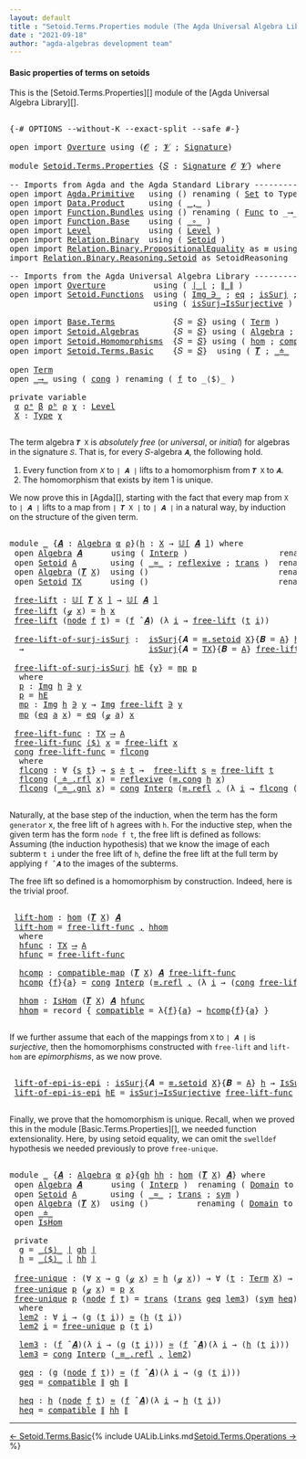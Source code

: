 ```yaml
---
layout: default
title : "Setoid.Terms.Properties module (The Agda Universal Algebra Library)"
date : "2021-09-18"
author: "agda-algebras development team"
---
```


#### <a id="basic-properties">Basic properties of terms on setoids</a>

This is the [Setoid.Terms.Properties][] module of the [Agda Universal Algebra Library][].

<pre class="Agda">

<a id="342" class="Symbol">{-#</a> <a id="346" class="Keyword">OPTIONS</a> <a id="354" class="Pragma">--without-K</a> <a id="366" class="Pragma">--exact-split</a> <a id="380" class="Pragma">--safe</a> <a id="387" class="Symbol">#-}</a>

<a id="392" class="Keyword">open</a> <a id="397" class="Keyword">import</a> <a id="404" href="Overture.html" class="Module">Overture</a> <a id="413" class="Keyword">using</a> <a id="419" class="Symbol">(</a><a id="420" href="Overture.Signatures.html#645" class="Generalizable">𝓞</a> <a id="422" class="Symbol">;</a> <a id="424" href="Overture.Signatures.html#647" class="Generalizable">𝓥</a> <a id="426" class="Symbol">;</a> <a id="428" href="Overture.Signatures.html#3300" class="Function">Signature</a><a id="437" class="Symbol">)</a>

<a id="440" class="Keyword">module</a> <a id="447" href="Setoid.Terms.Properties.html" class="Module">Setoid.Terms.Properties</a> <a id="471" class="Symbol">{</a><a id="472" href="Setoid.Terms.Properties.html#472" class="Bound">𝑆</a> <a id="474" class="Symbol">:</a> <a id="476" href="Overture.Signatures.html#3300" class="Function">Signature</a> <a id="486" href="Overture.Signatures.html#645" class="Generalizable">𝓞</a> <a id="488" href="Overture.Signatures.html#647" class="Generalizable">𝓥</a><a id="489" class="Symbol">}</a> <a id="491" class="Keyword">where</a>

<a id="498" class="Comment">-- Imports from Agda and the Agda Standard Library ---------------------</a>
<a id="571" class="Keyword">open</a> <a id="576" class="Keyword">import</a> <a id="583" href="Agda.Primitive.html" class="Module">Agda.Primitive</a>   <a id="600" class="Keyword">using</a> <a id="606" class="Symbol">()</a> <a id="609" class="Keyword">renaming</a> <a id="618" class="Symbol">(</a> <a id="620" href="Agda.Primitive.html#326" class="Primitive">Set</a> <a id="624" class="Symbol">to</a> <a id="627" class="Primitive">Type</a> <a id="632" class="Symbol">)</a>
<a id="634" class="Keyword">open</a> <a id="639" class="Keyword">import</a> <a id="646" href="Data.Product.html" class="Module">Data.Product</a>     <a id="663" class="Keyword">using</a> <a id="669" class="Symbol">(</a> <a id="671" href="Agda.Builtin.Sigma.html#236" class="InductiveConstructor Operator">_,_</a> <a id="675" class="Symbol">)</a>
<a id="677" class="Keyword">open</a> <a id="682" class="Keyword">import</a> <a id="689" href="Function.Bundles.html" class="Module">Function.Bundles</a> <a id="706" class="Keyword">using</a> <a id="712" class="Symbol">()</a> <a id="715" class="Keyword">renaming</a> <a id="724" class="Symbol">(</a> <a id="726" href="Function.Bundles.html#1868" class="Record">Func</a> <a id="731" class="Symbol">to</a> <a id="734" class="Record">_⟶_</a> <a id="738" class="Symbol">)</a>
<a id="740" class="Keyword">open</a> <a id="745" class="Keyword">import</a> <a id="752" href="Function.Base.html" class="Module">Function.Base</a>    <a id="769" class="Keyword">using</a> <a id="775" class="Symbol">(</a> <a id="777" href="Function.Base.html#1031" class="Function Operator">_∘_</a> <a id="781" class="Symbol">)</a>
<a id="783" class="Keyword">open</a> <a id="788" class="Keyword">import</a> <a id="795" href="Level.html" class="Module">Level</a>            <a id="812" class="Keyword">using</a> <a id="818" class="Symbol">(</a> <a id="820" href="Agda.Primitive.html#597" class="Postulate">Level</a> <a id="826" class="Symbol">)</a>
<a id="828" class="Keyword">open</a> <a id="833" class="Keyword">import</a> <a id="840" href="Relation.Binary.html" class="Module">Relation.Binary</a>  <a id="857" class="Keyword">using</a> <a id="863" class="Symbol">(</a> <a id="865" href="Relation.Binary.Bundles.html#1009" class="Record">Setoid</a> <a id="872" class="Symbol">)</a>
<a id="874" class="Keyword">open</a> <a id="879" class="Keyword">import</a> <a id="886" href="Relation.Binary.PropositionalEquality.html" class="Module">Relation.Binary.PropositionalEquality</a> <a id="924" class="Symbol">as</a> <a id="927" class="Module">≡</a> <a id="929" class="Keyword">using</a> <a id="935" class="Symbol">(</a><a id="936" href="Agda.Builtin.Equality.html#151" class="Datatype Operator">_≡_</a><a id="939" class="Symbol">)</a>
<a id="941" class="Keyword">import</a> <a id="948" href="Relation.Binary.Reasoning.Setoid.html" class="Module">Relation.Binary.Reasoning.Setoid</a> <a id="981" class="Symbol">as</a> <a id="984" class="Module">SetoidReasoning</a>

<a id="1001" class="Comment">-- Imports from the Agda Universal Algebra Library ----------------------------</a>
<a id="1081" class="Keyword">open</a> <a id="1086" class="Keyword">import</a> <a id="1093" href="Overture.html" class="Module">Overture</a>          <a id="1111" class="Keyword">using</a> <a id="1117" class="Symbol">(</a> <a id="1119" href="Overture.Basic.html#4326" class="Function Operator">∣_∣</a> <a id="1123" class="Symbol">;</a> <a id="1125" href="Overture.Basic.html#4364" class="Function Operator">∥_∥</a> <a id="1129" class="Symbol">)</a>
<a id="1131" class="Keyword">open</a> <a id="1136" class="Keyword">import</a> <a id="1143" href="Setoid.Functions.html" class="Module">Setoid.Functions</a>  <a id="1161" class="Keyword">using</a> <a id="1167" class="Symbol">(</a> <a id="1169" href="Setoid.Functions.Inverses.html#1697" class="Datatype Operator">Img_∋_</a> <a id="1176" class="Symbol">;</a> <a id="1178" href="Setoid.Functions.Inverses.html#1748" class="InductiveConstructor">eq</a> <a id="1181" class="Symbol">;</a> <a id="1183" href="Setoid.Functions.Surjective.html#1972" class="Function">isSurj</a> <a id="1190" class="Symbol">;</a> <a id="1192" href="Setoid.Functions.Surjective.html#2057" class="Function">IsSurjective</a> <a id="1205" class="Symbol">)</a>
                              <a id="1237" class="Keyword">using</a> <a id="1243" class="Symbol">(</a> <a id="1245" href="Setoid.Functions.Surjective.html#2140" class="Function">isSurj→IsSurjective</a> <a id="1265" class="Symbol">)</a>

<a id="1268" class="Keyword">open</a> <a id="1273" class="Keyword">import</a> <a id="1280" href="Base.Terms.html" class="Module">Base.Terms</a>            <a id="1302" class="Symbol">{</a><a id="1303" class="Argument">𝑆</a> <a id="1305" class="Symbol">=</a> <a id="1307" href="Setoid.Terms.Properties.html#472" class="Bound">𝑆</a><a id="1308" class="Symbol">}</a> <a id="1310" class="Keyword">using</a> <a id="1316" class="Symbol">(</a> <a id="1318" href="Base.Terms.Basic.html#2087" class="Datatype">Term</a> <a id="1323" class="Symbol">)</a>
<a id="1325" class="Keyword">open</a> <a id="1330" class="Keyword">import</a> <a id="1337" href="Setoid.Algebras.html" class="Module">Setoid.Algebras</a>       <a id="1359" class="Symbol">{</a><a id="1360" class="Argument">𝑆</a> <a id="1362" class="Symbol">=</a> <a id="1364" href="Setoid.Terms.Properties.html#472" class="Bound">𝑆</a><a id="1365" class="Symbol">}</a> <a id="1367" class="Keyword">using</a> <a id="1373" class="Symbol">(</a> <a id="1375" href="Setoid.Algebras.Basic.html#2837" class="Record">Algebra</a> <a id="1383" class="Symbol">;</a> <a id="1385" href="Setoid.Algebras.Basic.html#3667" class="Function Operator">𝕌[_]</a> <a id="1390" class="Symbol">;</a> <a id="1392" href="Setoid.Algebras.Basic.html#3776" class="Function Operator">_̂_</a> <a id="1396" class="Symbol">)</a>
<a id="1398" class="Keyword">open</a> <a id="1403" class="Keyword">import</a> <a id="1410" href="Setoid.Homomorphisms.html" class="Module">Setoid.Homomorphisms</a>  <a id="1432" class="Symbol">{</a><a id="1433" class="Argument">𝑆</a> <a id="1435" class="Symbol">=</a> <a id="1437" href="Setoid.Terms.Properties.html#472" class="Bound">𝑆</a><a id="1438" class="Symbol">}</a> <a id="1440" class="Keyword">using</a> <a id="1446" class="Symbol">(</a> <a id="1448" href="Setoid.Homomorphisms.Basic.html#1918" class="Function">hom</a> <a id="1452" class="Symbol">;</a> <a id="1454" href="Setoid.Homomorphisms.Basic.html#1675" class="Function">compatible-map</a> <a id="1469" class="Symbol">;</a> <a id="1471" href="Setoid.Homomorphisms.Basic.html#1825" class="Record">IsHom</a> <a id="1477" class="Symbol">)</a>
<a id="1479" class="Keyword">open</a> <a id="1484" class="Keyword">import</a> <a id="1491" href="Setoid.Terms.Basic.html" class="Module">Setoid.Terms.Basic</a>    <a id="1513" class="Symbol">{</a><a id="1514" class="Argument">𝑆</a> <a id="1516" class="Symbol">=</a> <a id="1518" href="Setoid.Terms.Properties.html#472" class="Bound">𝑆</a><a id="1519" class="Symbol">}</a>  <a id="1522" class="Keyword">using</a> <a id="1528" class="Symbol">(</a> <a id="1530" href="Setoid.Terms.Basic.html#2876" class="Function">𝑻</a> <a id="1532" class="Symbol">;</a> <a id="1534" href="Setoid.Terms.Basic.html#2024" class="Datatype Operator">_≐_</a>  <a id="1539" class="Symbol">;</a> <a id="1541" href="Setoid.Terms.Basic.html#2259" class="Function">≐-isRefl</a> <a id="1550" class="Symbol">)</a>

<a id="1553" class="Keyword">open</a> <a id="1558" href="Base.Terms.Basic.html#2087" class="Module">Term</a>
<a id="1563" class="Keyword">open</a> <a id="1568" href="Setoid.Terms.Properties.html#734" class="Module">_⟶_</a> <a id="1572" class="Keyword">using</a> <a id="1578" class="Symbol">(</a> <a id="1580" href="Function.Bundles.html#1938" class="Field">cong</a> <a id="1585" class="Symbol">)</a> <a id="1587" class="Keyword">renaming</a> <a id="1596" class="Symbol">(</a> <a id="1598" href="Function.Bundles.html#1919" class="Field">f</a> <a id="1600" class="Symbol">to</a> <a id="1603" class="Field">_⟨$⟩_</a> <a id="1609" class="Symbol">)</a>

<a id="1612" class="Keyword">private</a> <a id="1620" class="Keyword">variable</a>
 <a id="1630" href="Setoid.Terms.Properties.html#1630" class="Generalizable">α</a> <a id="1632" href="Setoid.Terms.Properties.html#1632" class="Generalizable">ρᵃ</a> <a id="1635" href="Setoid.Terms.Properties.html#1635" class="Generalizable">β</a> <a id="1637" href="Setoid.Terms.Properties.html#1637" class="Generalizable">ρᵇ</a> <a id="1640" href="Setoid.Terms.Properties.html#1640" class="Generalizable">ρ</a> <a id="1642" href="Setoid.Terms.Properties.html#1642" class="Generalizable">χ</a> <a id="1644" class="Symbol">:</a> <a id="1646" href="Agda.Primitive.html#597" class="Postulate">Level</a>
 <a id="1653" href="Setoid.Terms.Properties.html#1653" class="Generalizable">X</a> <a id="1655" class="Symbol">:</a> <a id="1657" href="Setoid.Terms.Properties.html#627" class="Primitive">Type</a> <a id="1662" href="Setoid.Terms.Properties.html#1642" class="Generalizable">χ</a>

</pre>

The term algebra `𝑻 X` is *absolutely free* (or *universal*, or *initial*) for
algebras in the signature `𝑆`. That is, for every 𝑆-algebra `𝑨`, the following hold.

1. Every function from `𝑋` to `∣ 𝑨 ∣` lifts to a homomorphism from `𝑻 X` to `𝑨`.
2. The homomorphism that exists by item 1 is unique.

We now prove this in [Agda][], starting with the fact that every map from `X` to
`∣ 𝑨 ∣` lifts to a map from `∣ 𝑻 X ∣` to `∣ 𝑨 ∣` in a natural way, by induction
on the structure of the given term.

<pre class="Agda">

<a id="2189" class="Keyword">module</a> <a id="2196" href="Setoid.Terms.Properties.html#2196" class="Module">_</a> <a id="2198" class="Symbol">{</a><a id="2199" href="Setoid.Terms.Properties.html#2199" class="Bound">𝑨</a> <a id="2201" class="Symbol">:</a> <a id="2203" href="Setoid.Algebras.Basic.html#2837" class="Record">Algebra</a> <a id="2211" href="Setoid.Terms.Properties.html#1630" class="Generalizable">α</a> <a id="2213" href="Setoid.Terms.Properties.html#1640" class="Generalizable">ρ</a><a id="2214" class="Symbol">}(</a><a id="2216" href="Setoid.Terms.Properties.html#2216" class="Bound">h</a> <a id="2218" class="Symbol">:</a> <a id="2220" href="Setoid.Terms.Properties.html#1653" class="Generalizable">X</a> <a id="2222" class="Symbol">→</a> <a id="2224" href="Setoid.Algebras.Basic.html#3667" class="Function Operator">𝕌[</a> <a id="2227" href="Setoid.Terms.Properties.html#2199" class="Bound">𝑨</a> <a id="2229" href="Setoid.Algebras.Basic.html#3667" class="Function Operator">]</a><a id="2230" class="Symbol">)</a> <a id="2232" class="Keyword">where</a>
 <a id="2239" class="Keyword">open</a> <a id="2244" href="Setoid.Algebras.Basic.html#2837" class="Module">Algebra</a> <a id="2252" href="Setoid.Terms.Properties.html#2199" class="Bound">𝑨</a>      <a id="2259" class="Keyword">using</a> <a id="2265" class="Symbol">(</a> <a id="2267" href="Setoid.Algebras.Basic.html#2916" class="Field">Interp</a> <a id="2274" class="Symbol">)</a>                   <a id="2294" class="Keyword">renaming</a> <a id="2303" class="Symbol">(</a> <a id="2305" href="Setoid.Algebras.Basic.html#2894" class="Field">Domain</a> <a id="2312" class="Symbol">to</a> <a id="2315" class="Field">A</a> <a id="2317" class="Symbol">)</a>
 <a id="2320" class="Keyword">open</a> <a id="2325" href="Relation.Binary.Bundles.html#1009" class="Module">Setoid</a> <a id="2332" href="Setoid.Terms.Properties.html#2315" class="Function">A</a>       <a id="2340" class="Keyword">using</a> <a id="2346" class="Symbol">(</a> <a id="2348" href="Relation.Binary.Bundles.html#1098" class="Field Operator">_≈_</a> <a id="2352" class="Symbol">;</a> <a id="2354" href="Relation.Binary.Structures.html#1646" class="Function">reflexive</a> <a id="2364" class="Symbol">;</a> <a id="2366" href="Relation.Binary.Structures.html#1620" class="Function">trans</a> <a id="2372" class="Symbol">)</a>  <a id="2375" class="Keyword">renaming</a> <a id="2384" class="Symbol">(</a> <a id="2386" href="Relation.Binary.Bundles.html#1072" class="Field">Carrier</a> <a id="2394" class="Symbol">to</a> <a id="2397" class="Field">∣A∣</a> <a id="2401" class="Symbol">)</a>
 <a id="2404" class="Keyword">open</a> <a id="2409" href="Setoid.Algebras.Basic.html#2837" class="Module">Algebra</a> <a id="2417" class="Symbol">(</a><a id="2418" href="Setoid.Terms.Basic.html#2876" class="Function">𝑻</a> <a id="2420" href="Setoid.Terms.Properties.html#2220" class="Bound">X</a><a id="2421" class="Symbol">)</a>  <a id="2424" class="Keyword">using</a> <a id="2430" class="Symbol">()</a>                           <a id="2459" class="Keyword">renaming</a> <a id="2468" class="Symbol">(</a> <a id="2470" href="Setoid.Algebras.Basic.html#2894" class="Field">Domain</a> <a id="2477" class="Symbol">to</a> <a id="2480" class="Field">TX</a> <a id="2483" class="Symbol">)</a>
 <a id="2486" class="Keyword">open</a> <a id="2491" href="Relation.Binary.Bundles.html#1009" class="Module">Setoid</a> <a id="2498" href="Setoid.Terms.Properties.html#2480" class="Function">TX</a>      <a id="2506" class="Keyword">using</a> <a id="2512" class="Symbol">()</a>                           <a id="2541" class="Keyword">renaming</a> <a id="2550" class="Symbol">(</a> <a id="2552" href="Relation.Binary.Bundles.html#1072" class="Field">Carrier</a> <a id="2560" class="Symbol">to</a> <a id="2563" class="Field">∣TX∣</a> <a id="2568" class="Symbol">)</a>

 <a id="2572" href="Setoid.Terms.Properties.html#2572" class="Function">free-lift</a> <a id="2582" class="Symbol">:</a> <a id="2584" href="Setoid.Algebras.Basic.html#3667" class="Function Operator">𝕌[</a> <a id="2587" href="Setoid.Terms.Basic.html#2876" class="Function">𝑻</a> <a id="2589" href="Setoid.Terms.Properties.html#2220" class="Bound">X</a> <a id="2591" href="Setoid.Algebras.Basic.html#3667" class="Function Operator">]</a> <a id="2593" class="Symbol">→</a> <a id="2595" href="Setoid.Algebras.Basic.html#3667" class="Function Operator">𝕌[</a> <a id="2598" href="Setoid.Terms.Properties.html#2199" class="Bound">𝑨</a> <a id="2600" href="Setoid.Algebras.Basic.html#3667" class="Function Operator">]</a>
 <a id="2603" href="Setoid.Terms.Properties.html#2572" class="Function">free-lift</a> <a id="2613" class="Symbol">(</a><a id="2614" href="Base.Terms.Basic.html#2128" class="InductiveConstructor">ℊ</a> <a id="2616" href="Setoid.Terms.Properties.html#2616" class="Bound">x</a><a id="2617" class="Symbol">)</a> <a id="2619" class="Symbol">=</a> <a id="2621" href="Setoid.Terms.Properties.html#2216" class="Bound">h</a> <a id="2623" href="Setoid.Terms.Properties.html#2616" class="Bound">x</a>
 <a id="2626" href="Setoid.Terms.Properties.html#2572" class="Function">free-lift</a> <a id="2636" class="Symbol">(</a><a id="2637" href="Base.Terms.Basic.html#2170" class="InductiveConstructor">node</a> <a id="2642" href="Setoid.Terms.Properties.html#2642" class="Bound">f</a> <a id="2644" href="Setoid.Terms.Properties.html#2644" class="Bound">t</a><a id="2645" class="Symbol">)</a> <a id="2647" class="Symbol">=</a> <a id="2649" class="Symbol">(</a><a id="2650" href="Setoid.Terms.Properties.html#2642" class="Bound">f</a> <a id="2652" href="Setoid.Algebras.Basic.html#3776" class="Function Operator">̂</a> <a id="2654" href="Setoid.Terms.Properties.html#2199" class="Bound">𝑨</a><a id="2655" class="Symbol">)</a> <a id="2657" class="Symbol">(λ</a> <a id="2660" href="Setoid.Terms.Properties.html#2660" class="Bound">i</a> <a id="2662" class="Symbol">→</a> <a id="2664" href="Setoid.Terms.Properties.html#2572" class="Function">free-lift</a> <a id="2674" class="Symbol">(</a><a id="2675" href="Setoid.Terms.Properties.html#2644" class="Bound">t</a> <a id="2677" href="Setoid.Terms.Properties.html#2660" class="Bound">i</a><a id="2678" class="Symbol">))</a>

 <a id="2683" href="Setoid.Terms.Properties.html#2683" class="Function">free-lift-of-surj-isSurj</a> <a id="2708" class="Symbol">:</a>  <a id="2711" href="Setoid.Functions.Surjective.html#1972" class="Function">isSurj</a><a id="2717" class="Symbol">{</a><a id="2718" class="Argument">𝑨</a> <a id="2720" class="Symbol">=</a> <a id="2722" href="Relation.Binary.PropositionalEquality.Properties.html#3972" class="Function">≡.setoid</a> <a id="2731" href="Setoid.Terms.Properties.html#2220" class="Bound">X</a><a id="2732" class="Symbol">}{</a><a id="2734" class="Argument">𝑩</a> <a id="2736" class="Symbol">=</a> <a id="2738" href="Setoid.Terms.Properties.html#2315" class="Function">A</a><a id="2739" class="Symbol">}</a> <a id="2741" href="Setoid.Terms.Properties.html#2216" class="Bound">h</a>
  <a id="2745" class="Symbol">→</a>                          <a id="2772" href="Setoid.Functions.Surjective.html#1972" class="Function">isSurj</a><a id="2778" class="Symbol">{</a><a id="2779" class="Argument">𝑨</a> <a id="2781" class="Symbol">=</a> <a id="2783" href="Setoid.Terms.Properties.html#2480" class="Function">TX</a><a id="2785" class="Symbol">}{</a><a id="2787" class="Argument">𝑩</a> <a id="2789" class="Symbol">=</a> <a id="2791" href="Setoid.Terms.Properties.html#2315" class="Function">A</a><a id="2792" class="Symbol">}</a> <a id="2794" href="Setoid.Terms.Properties.html#2572" class="Function">free-lift</a>

 <a id="2806" href="Setoid.Terms.Properties.html#2683" class="Function">free-lift-of-surj-isSurj</a> <a id="2831" href="Setoid.Terms.Properties.html#2831" class="Bound">hE</a> <a id="2834" class="Symbol">{</a><a id="2835" href="Setoid.Terms.Properties.html#2835" class="Bound">y</a><a id="2836" class="Symbol">}</a> <a id="2838" class="Symbol">=</a> <a id="2840" href="Setoid.Terms.Properties.html#2880" class="Function">mp</a> <a id="2843" href="Setoid.Terms.Properties.html#2855" class="Function">p</a>
  <a id="2847" class="Keyword">where</a>
  <a id="2855" href="Setoid.Terms.Properties.html#2855" class="Function">p</a> <a id="2857" class="Symbol">:</a> <a id="2859" href="Setoid.Functions.Inverses.html#1697" class="Datatype Operator">Img</a> <a id="2863" href="Setoid.Terms.Properties.html#2216" class="Bound">h</a> <a id="2865" href="Setoid.Functions.Inverses.html#1697" class="Datatype Operator">∋</a> <a id="2867" href="Setoid.Terms.Properties.html#2835" class="Bound">y</a>
  <a id="2871" href="Setoid.Terms.Properties.html#2855" class="Function">p</a> <a id="2873" class="Symbol">=</a> <a id="2875" href="Setoid.Terms.Properties.html#2831" class="Bound">hE</a>
  <a id="2880" href="Setoid.Terms.Properties.html#2880" class="Function">mp</a> <a id="2883" class="Symbol">:</a> <a id="2885" href="Setoid.Functions.Inverses.html#1697" class="Datatype Operator">Img</a> <a id="2889" href="Setoid.Terms.Properties.html#2216" class="Bound">h</a> <a id="2891" href="Setoid.Functions.Inverses.html#1697" class="Datatype Operator">∋</a> <a id="2893" href="Setoid.Terms.Properties.html#2835" class="Bound">y</a> <a id="2895" class="Symbol">→</a> <a id="2897" href="Setoid.Functions.Inverses.html#1697" class="Datatype Operator">Img</a> <a id="2901" href="Setoid.Terms.Properties.html#2572" class="Function">free-lift</a> <a id="2911" href="Setoid.Functions.Inverses.html#1697" class="Datatype Operator">∋</a> <a id="2913" href="Setoid.Terms.Properties.html#2835" class="Bound">y</a>
  <a id="2917" href="Setoid.Terms.Properties.html#2880" class="Function">mp</a> <a id="2920" class="Symbol">(</a><a id="2921" href="Setoid.Functions.Inverses.html#1748" class="InductiveConstructor">eq</a> <a id="2924" href="Setoid.Terms.Properties.html#2924" class="Bound">a</a> <a id="2926" href="Setoid.Terms.Properties.html#2926" class="Bound">x</a><a id="2927" class="Symbol">)</a> <a id="2929" class="Symbol">=</a> <a id="2931" href="Setoid.Functions.Inverses.html#1748" class="InductiveConstructor">eq</a> <a id="2934" class="Symbol">(</a><a id="2935" href="Base.Terms.Basic.html#2128" class="InductiveConstructor">ℊ</a> <a id="2937" href="Setoid.Terms.Properties.html#2924" class="Bound">a</a><a id="2938" class="Symbol">)</a> <a id="2940" href="Setoid.Terms.Properties.html#2926" class="Bound">x</a>

 <a id="2944" href="Setoid.Terms.Properties.html#2944" class="Function">free-lift-func</a> <a id="2959" class="Symbol">:</a> <a id="2961" href="Setoid.Terms.Properties.html#2480" class="Function">TX</a> <a id="2964" href="Setoid.Terms.Properties.html#734" class="Record Operator">⟶</a> <a id="2966" href="Setoid.Terms.Properties.html#2315" class="Function">A</a>
 <a id="2969" href="Setoid.Terms.Properties.html#2944" class="Function">free-lift-func</a> <a id="2984" href="Setoid.Terms.Properties.html#1603" class="Field Operator">⟨$⟩</a> <a id="2988" href="Setoid.Terms.Properties.html#2988" class="Bound">x</a> <a id="2990" class="Symbol">=</a> <a id="2992" href="Setoid.Terms.Properties.html#2572" class="Function">free-lift</a> <a id="3002" href="Setoid.Terms.Properties.html#2988" class="Bound">x</a>
 <a id="3005" href="Function.Bundles.html#1938" class="Field">cong</a> <a id="3010" href="Setoid.Terms.Properties.html#2944" class="Function">free-lift-func</a> <a id="3025" class="Symbol">=</a> <a id="3027" href="Setoid.Terms.Properties.html#3044" class="Function">flcong</a>
  <a id="3036" class="Keyword">where</a>
  <a id="3044" href="Setoid.Terms.Properties.html#3044" class="Function">flcong</a> <a id="3051" class="Symbol">:</a> <a id="3053" class="Symbol">∀</a> <a id="3055" class="Symbol">{</a><a id="3056" href="Setoid.Terms.Properties.html#3056" class="Bound">s</a> <a id="3058" href="Setoid.Terms.Properties.html#3058" class="Bound">t</a><a id="3059" class="Symbol">}</a> <a id="3061" class="Symbol">→</a> <a id="3063" href="Setoid.Terms.Properties.html#3056" class="Bound">s</a> <a id="3065" href="Setoid.Terms.Basic.html#2024" class="Datatype Operator">≐</a> <a id="3067" href="Setoid.Terms.Properties.html#3058" class="Bound">t</a> <a id="3069" class="Symbol">→</a>  <a id="3072" href="Setoid.Terms.Properties.html#2572" class="Function">free-lift</a> <a id="3082" href="Setoid.Terms.Properties.html#3056" class="Bound">s</a> <a id="3084" href="Relation.Binary.Bundles.html#1098" class="Function Operator">≈</a> <a id="3086" href="Setoid.Terms.Properties.html#2572" class="Function">free-lift</a> <a id="3096" href="Setoid.Terms.Properties.html#3058" class="Bound">t</a>
  <a id="3100" href="Setoid.Terms.Properties.html#3044" class="Function">flcong</a> <a id="3107" class="Symbol">(</a><a id="3108" href="Setoid.Terms.Basic.html#2068" class="InductiveConstructor">_≐_.rfl</a> <a id="3116" href="Setoid.Terms.Properties.html#3116" class="Bound">x</a><a id="3117" class="Symbol">)</a> <a id="3119" class="Symbol">=</a> <a id="3121" href="Relation.Binary.Structures.html#1646" class="Function">reflexive</a> <a id="3131" class="Symbol">(</a><a id="3132" href="Relation.Binary.PropositionalEquality.Core.html#1130" class="Function">≡.cong</a> <a id="3139" href="Setoid.Terms.Properties.html#2216" class="Bound">h</a> <a id="3141" href="Setoid.Terms.Properties.html#3116" class="Bound">x</a><a id="3142" class="Symbol">)</a>
  <a id="3146" href="Setoid.Terms.Properties.html#3044" class="Function">flcong</a> <a id="3153" class="Symbol">(</a><a id="3154" href="Setoid.Terms.Basic.html#2110" class="InductiveConstructor">_≐_.gnl</a> <a id="3162" href="Setoid.Terms.Properties.html#3162" class="Bound">x</a><a id="3163" class="Symbol">)</a> <a id="3165" class="Symbol">=</a> <a id="3167" href="Function.Bundles.html#1938" class="Field">cong</a> <a id="3172" href="Setoid.Algebras.Basic.html#2916" class="Function">Interp</a> <a id="3179" class="Symbol">(</a><a id="3180" href="Agda.Builtin.Equality.html#208" class="InductiveConstructor">≡.refl</a> <a id="3187" href="Agda.Builtin.Sigma.html#236" class="InductiveConstructor Operator">,</a> <a id="3189" class="Symbol">(λ</a> <a id="3192" href="Setoid.Terms.Properties.html#3192" class="Bound">i</a> <a id="3194" class="Symbol">→</a> <a id="3196" href="Setoid.Terms.Properties.html#3044" class="Function">flcong</a> <a id="3203" class="Symbol">(</a><a id="3204" href="Setoid.Terms.Properties.html#3162" class="Bound">x</a> <a id="3206" href="Setoid.Terms.Properties.html#3192" class="Bound">i</a><a id="3207" class="Symbol">)))</a>

</pre>

Naturally, at the base step of the induction, when the term has the form `generator`
x, the free lift of `h` agrees with `h`.  For the inductive step, when the given term
has the form `node f t`, the free lift is defined as follows: Assuming (the induction
hypothesis) that we know the image of each subterm `t i` under the free lift of `h`,
define the free lift at the full term by applying `f ̂ 𝑨` to the images of the subterms.

The free lift so defined is a homomorphism by construction. Indeed, here is the trivial proof.

<pre class="Agda">

 <a id="3767" href="Setoid.Terms.Properties.html#3767" class="Function">lift-hom</a> <a id="3776" class="Symbol">:</a> <a id="3778" href="Setoid.Homomorphisms.Basic.html#1918" class="Function">hom</a> <a id="3782" class="Symbol">(</a><a id="3783" href="Setoid.Terms.Basic.html#2876" class="Function">𝑻</a> <a id="3785" href="Setoid.Terms.Properties.html#2220" class="Bound">X</a><a id="3786" class="Symbol">)</a> <a id="3788" href="Setoid.Terms.Properties.html#2199" class="Bound">𝑨</a>
 <a id="3791" href="Setoid.Terms.Properties.html#3767" class="Function">lift-hom</a> <a id="3800" class="Symbol">=</a> <a id="3802" href="Setoid.Terms.Properties.html#2944" class="Function">free-lift-func</a> <a id="3817" href="Agda.Builtin.Sigma.html#236" class="InductiveConstructor Operator">,</a> <a id="3819" href="Setoid.Terms.Properties.html#4010" class="Function">hhom</a>
  <a id="3826" class="Keyword">where</a>
  <a id="3834" href="Setoid.Terms.Properties.html#3834" class="Function">hfunc</a> <a id="3840" class="Symbol">:</a> <a id="3842" href="Setoid.Terms.Properties.html#2480" class="Function">TX</a> <a id="3845" href="Setoid.Terms.Properties.html#734" class="Record Operator">⟶</a> <a id="3847" href="Setoid.Terms.Properties.html#2315" class="Function">A</a>
  <a id="3851" href="Setoid.Terms.Properties.html#3834" class="Function">hfunc</a> <a id="3857" class="Symbol">=</a> <a id="3859" href="Setoid.Terms.Properties.html#2944" class="Function">free-lift-func</a>

  <a id="3877" href="Setoid.Terms.Properties.html#3877" class="Function">hcomp</a> <a id="3883" class="Symbol">:</a> <a id="3885" href="Setoid.Homomorphisms.Basic.html#1675" class="Function">compatible-map</a> <a id="3900" class="Symbol">(</a><a id="3901" href="Setoid.Terms.Basic.html#2876" class="Function">𝑻</a> <a id="3903" href="Setoid.Terms.Properties.html#2220" class="Bound">X</a><a id="3904" class="Symbol">)</a> <a id="3906" href="Setoid.Terms.Properties.html#2199" class="Bound">𝑨</a> <a id="3908" href="Setoid.Terms.Properties.html#2944" class="Function">free-lift-func</a>
  <a id="3925" href="Setoid.Terms.Properties.html#3877" class="Function">hcomp</a> <a id="3931" class="Symbol">{</a><a id="3932" href="Setoid.Terms.Properties.html#3932" class="Bound">f</a><a id="3933" class="Symbol">}{</a><a id="3935" href="Setoid.Terms.Properties.html#3935" class="Bound">a</a><a id="3936" class="Symbol">}</a> <a id="3938" class="Symbol">=</a> <a id="3940" href="Function.Bundles.html#1938" class="Field">cong</a> <a id="3945" href="Setoid.Algebras.Basic.html#2916" class="Function">Interp</a> <a id="3952" class="Symbol">(</a><a id="3953" href="Agda.Builtin.Equality.html#208" class="InductiveConstructor">≡.refl</a> <a id="3960" href="Agda.Builtin.Sigma.html#236" class="InductiveConstructor Operator">,</a> <a id="3962" class="Symbol">(λ</a> <a id="3965" href="Setoid.Terms.Properties.html#3965" class="Bound">i</a> <a id="3967" class="Symbol">→</a> <a id="3969" class="Symbol">(</a><a id="3970" href="Function.Bundles.html#1938" class="Field">cong</a> <a id="3975" href="Setoid.Terms.Properties.html#2944" class="Function">free-lift-func</a><a id="3989" class="Symbol">){</a><a id="3991" href="Setoid.Terms.Properties.html#3935" class="Bound">a</a> <a id="3993" href="Setoid.Terms.Properties.html#3965" class="Bound">i</a><a id="3994" class="Symbol">}</a> <a id="3996" href="Setoid.Terms.Basic.html#2259" class="Function">≐-isRefl</a><a id="4004" class="Symbol">))</a>

  <a id="4010" href="Setoid.Terms.Properties.html#4010" class="Function">hhom</a> <a id="4015" class="Symbol">:</a> <a id="4017" href="Setoid.Homomorphisms.Basic.html#1825" class="Record">IsHom</a> <a id="4023" class="Symbol">(</a><a id="4024" href="Setoid.Terms.Basic.html#2876" class="Function">𝑻</a> <a id="4026" href="Setoid.Terms.Properties.html#2220" class="Bound">X</a><a id="4027" class="Symbol">)</a> <a id="4029" href="Setoid.Terms.Properties.html#2199" class="Bound">𝑨</a> <a id="4031" href="Setoid.Terms.Properties.html#3834" class="Function">hfunc</a>
  <a id="4039" href="Setoid.Terms.Properties.html#4010" class="Function">hhom</a> <a id="4044" class="Symbol">=</a> <a id="4046" class="Keyword">record</a> <a id="4053" class="Symbol">{</a> <a id="4055" href="Setoid.Homomorphisms.Basic.html#1886" class="Field">compatible</a> <a id="4066" class="Symbol">=</a> <a id="4068" class="Symbol">λ{</a><a id="4070" href="Setoid.Terms.Properties.html#4070" class="Bound">f</a><a id="4071" class="Symbol">}{</a><a id="4073" href="Setoid.Terms.Properties.html#4073" class="Bound">a</a><a id="4074" class="Symbol">}</a> <a id="4076" class="Symbol">→</a> <a id="4078" href="Setoid.Terms.Properties.html#3877" class="Function">hcomp</a><a id="4083" class="Symbol">{</a><a id="4084" href="Setoid.Terms.Properties.html#4070" class="Bound">f</a><a id="4085" class="Symbol">}{</a><a id="4087" href="Setoid.Terms.Properties.html#4073" class="Bound">a</a><a id="4088" class="Symbol">}</a> <a id="4090" class="Symbol">}</a>

</pre>

If we further assume that each of the mappings from `X` to `∣ 𝑨 ∣` is *surjective*, then the homomorphisms constructed with `free-lift` and `lift-hom` are *epimorphisms*, as we now prove.

<pre class="Agda">

 <a id="4309" href="Setoid.Terms.Properties.html#4309" class="Function">lift-of-epi-is-epi</a> <a id="4328" class="Symbol">:</a> <a id="4330" href="Setoid.Functions.Surjective.html#1972" class="Function">isSurj</a><a id="4336" class="Symbol">{</a><a id="4337" class="Argument">𝑨</a> <a id="4339" class="Symbol">=</a> <a id="4341" href="Relation.Binary.PropositionalEquality.Properties.html#3972" class="Function">≡.setoid</a> <a id="4350" href="Setoid.Terms.Properties.html#2220" class="Bound">X</a><a id="4351" class="Symbol">}{</a><a id="4353" class="Argument">𝑩</a> <a id="4355" class="Symbol">=</a> <a id="4357" href="Setoid.Terms.Properties.html#2315" class="Function">A</a><a id="4358" class="Symbol">}</a> <a id="4360" href="Setoid.Terms.Properties.html#2216" class="Bound">h</a> <a id="4362" class="Symbol">→</a> <a id="4364" href="Setoid.Functions.Surjective.html#2057" class="Function">IsSurjective</a> <a id="4377" href="Setoid.Terms.Properties.html#2944" class="Function">free-lift-func</a>
 <a id="4393" href="Setoid.Terms.Properties.html#4309" class="Function">lift-of-epi-is-epi</a> <a id="4412" href="Setoid.Terms.Properties.html#4412" class="Bound">hE</a> <a id="4415" class="Symbol">=</a> <a id="4417" href="Setoid.Functions.Surjective.html#2140" class="Function">isSurj→IsSurjective</a> <a id="4437" href="Setoid.Terms.Properties.html#2944" class="Function">free-lift-func</a> <a id="4452" class="Symbol">(</a><a id="4453" href="Setoid.Terms.Properties.html#2683" class="Function">free-lift-of-surj-isSurj</a> <a id="4478" href="Setoid.Terms.Properties.html#4412" class="Bound">hE</a><a id="4480" class="Symbol">)</a>

</pre>

Finally, we prove that the homomorphism is unique.  Recall, when we proved this in the module
[Basic.Terms.Properties][], we needed function extensionality. Here, by using setoid equality,
we can omit the `swelldef` hypothesis we needed previously to prove `free-unique`.

<pre class="Agda">

<a id="4782" class="Keyword">module</a> <a id="4789" href="Setoid.Terms.Properties.html#4789" class="Module">_</a> <a id="4791" class="Symbol">{</a><a id="4792" href="Setoid.Terms.Properties.html#4792" class="Bound">𝑨</a> <a id="4794" class="Symbol">:</a> <a id="4796" href="Setoid.Algebras.Basic.html#2837" class="Record">Algebra</a> <a id="4804" href="Setoid.Terms.Properties.html#1630" class="Generalizable">α</a> <a id="4806" href="Setoid.Terms.Properties.html#1640" class="Generalizable">ρ</a><a id="4807" class="Symbol">}{</a><a id="4809" href="Setoid.Terms.Properties.html#4809" class="Bound">gh</a> <a id="4812" href="Setoid.Terms.Properties.html#4812" class="Bound">hh</a> <a id="4815" class="Symbol">:</a> <a id="4817" href="Setoid.Homomorphisms.Basic.html#1918" class="Function">hom</a> <a id="4821" class="Symbol">(</a><a id="4822" href="Setoid.Terms.Basic.html#2876" class="Function">𝑻</a> <a id="4824" href="Setoid.Terms.Properties.html#1653" class="Generalizable">X</a><a id="4825" class="Symbol">)</a> <a id="4827" href="Setoid.Terms.Properties.html#4792" class="Bound">𝑨</a><a id="4828" class="Symbol">}</a> <a id="4830" class="Keyword">where</a>
 <a id="4837" class="Keyword">open</a> <a id="4842" href="Setoid.Algebras.Basic.html#2837" class="Module">Algebra</a> <a id="4850" href="Setoid.Terms.Properties.html#4792" class="Bound">𝑨</a>      <a id="4857" class="Keyword">using</a> <a id="4863" class="Symbol">(</a> <a id="4865" href="Setoid.Algebras.Basic.html#2916" class="Field">Interp</a> <a id="4872" class="Symbol">)</a>  <a id="4875" class="Keyword">renaming</a> <a id="4884" class="Symbol">(</a> <a id="4886" href="Setoid.Algebras.Basic.html#2894" class="Field">Domain</a> <a id="4893" class="Symbol">to</a> <a id="4896" class="Field">A</a> <a id="4898" class="Symbol">)</a>
 <a id="4901" class="Keyword">open</a> <a id="4906" href="Relation.Binary.Bundles.html#1009" class="Module">Setoid</a> <a id="4913" href="Setoid.Terms.Properties.html#4896" class="Function">A</a>       <a id="4921" class="Keyword">using</a> <a id="4927" class="Symbol">(</a> <a id="4929" href="Relation.Binary.Bundles.html#1098" class="Field Operator">_≈_</a> <a id="4933" class="Symbol">;</a> <a id="4935" href="Relation.Binary.Structures.html#1620" class="Function">trans</a> <a id="4941" class="Symbol">;</a> <a id="4943" href="Relation.Binary.Structures.html#1594" class="Function">sym</a> <a id="4947" class="Symbol">)</a>
 <a id="4950" class="Keyword">open</a> <a id="4955" href="Setoid.Algebras.Basic.html#2837" class="Module">Algebra</a> <a id="4963" class="Symbol">(</a><a id="4964" href="Setoid.Terms.Basic.html#2876" class="Function">𝑻</a> <a id="4966" href="Setoid.Terms.Properties.html#4824" class="Bound">X</a><a id="4967" class="Symbol">)</a>  <a id="4970" class="Keyword">using</a> <a id="4976" class="Symbol">()</a>          <a id="4988" class="Keyword">renaming</a> <a id="4997" class="Symbol">(</a> <a id="4999" href="Setoid.Algebras.Basic.html#2894" class="Field">Domain</a> <a id="5006" class="Symbol">to</a> <a id="5009" class="Field">TX</a> <a id="5012" class="Symbol">)</a>
 <a id="5015" class="Keyword">open</a> <a id="5020" href="Setoid.Terms.Basic.html#2024" class="Module Operator">_≐_</a>
 <a id="5025" class="Keyword">open</a> <a id="5030" href="Setoid.Homomorphisms.Basic.html#1825" class="Module">IsHom</a>

 <a id="5038" class="Keyword">private</a>
  <a id="5048" href="Setoid.Terms.Properties.html#5048" class="Function">g</a> <a id="5050" class="Symbol">=</a> <a id="5052" href="Setoid.Terms.Properties.html#1603" class="Field Operator">_⟨$⟩_</a> <a id="5058" href="Overture.Basic.html#4326" class="Function Operator">∣</a> <a id="5060" href="Setoid.Terms.Properties.html#4809" class="Bound">gh</a> <a id="5063" href="Overture.Basic.html#4326" class="Function Operator">∣</a>
  <a id="5067" href="Setoid.Terms.Properties.html#5067" class="Function">h</a> <a id="5069" class="Symbol">=</a> <a id="5071" href="Setoid.Terms.Properties.html#1603" class="Field Operator">_⟨$⟩_</a> <a id="5077" href="Overture.Basic.html#4326" class="Function Operator">∣</a> <a id="5079" href="Setoid.Terms.Properties.html#4812" class="Bound">hh</a> <a id="5082" href="Overture.Basic.html#4326" class="Function Operator">∣</a>

 <a id="5086" href="Setoid.Terms.Properties.html#5086" class="Function">free-unique</a> <a id="5098" class="Symbol">:</a> <a id="5100" class="Symbol">(∀</a> <a id="5103" href="Setoid.Terms.Properties.html#5103" class="Bound">x</a> <a id="5105" class="Symbol">→</a> <a id="5107" href="Setoid.Terms.Properties.html#5048" class="Function">g</a> <a id="5109" class="Symbol">(</a><a id="5110" href="Base.Terms.Basic.html#2128" class="InductiveConstructor">ℊ</a> <a id="5112" href="Setoid.Terms.Properties.html#5103" class="Bound">x</a><a id="5113" class="Symbol">)</a> <a id="5115" href="Relation.Binary.Bundles.html#1098" class="Function Operator">≈</a> <a id="5117" href="Setoid.Terms.Properties.html#5067" class="Function">h</a> <a id="5119" class="Symbol">(</a><a id="5120" href="Base.Terms.Basic.html#2128" class="InductiveConstructor">ℊ</a> <a id="5122" href="Setoid.Terms.Properties.html#5103" class="Bound">x</a><a id="5123" class="Symbol">))</a> <a id="5126" class="Symbol">→</a> <a id="5128" class="Symbol">∀</a> <a id="5130" class="Symbol">(</a><a id="5131" href="Setoid.Terms.Properties.html#5131" class="Bound">t</a> <a id="5133" class="Symbol">:</a> <a id="5135" href="Base.Terms.Basic.html#2087" class="Datatype">Term</a> <a id="5140" href="Setoid.Terms.Properties.html#4824" class="Bound">X</a><a id="5141" class="Symbol">)</a> <a id="5143" class="Symbol">→</a>  <a id="5146" href="Setoid.Terms.Properties.html#5048" class="Function">g</a> <a id="5148" href="Setoid.Terms.Properties.html#5131" class="Bound">t</a> <a id="5150" href="Relation.Binary.Bundles.html#1098" class="Function Operator">≈</a> <a id="5152" href="Setoid.Terms.Properties.html#5067" class="Function">h</a> <a id="5154" href="Setoid.Terms.Properties.html#5131" class="Bound">t</a>
 <a id="5157" href="Setoid.Terms.Properties.html#5086" class="Function">free-unique</a> <a id="5169" href="Setoid.Terms.Properties.html#5169" class="Bound">p</a> <a id="5171" class="Symbol">(</a><a id="5172" href="Base.Terms.Basic.html#2128" class="InductiveConstructor">ℊ</a> <a id="5174" href="Setoid.Terms.Properties.html#5174" class="Bound">x</a><a id="5175" class="Symbol">)</a> <a id="5177" class="Symbol">=</a> <a id="5179" href="Setoid.Terms.Properties.html#5169" class="Bound">p</a> <a id="5181" href="Setoid.Terms.Properties.html#5174" class="Bound">x</a>
 <a id="5184" href="Setoid.Terms.Properties.html#5086" class="Function">free-unique</a> <a id="5196" href="Setoid.Terms.Properties.html#5196" class="Bound">p</a> <a id="5198" class="Symbol">(</a><a id="5199" href="Base.Terms.Basic.html#2170" class="InductiveConstructor">node</a> <a id="5204" href="Setoid.Terms.Properties.html#5204" class="Bound">f</a> <a id="5206" href="Setoid.Terms.Properties.html#5206" class="Bound">t</a><a id="5207" class="Symbol">)</a> <a id="5209" class="Symbol">=</a> <a id="5211" href="Relation.Binary.Structures.html#1620" class="Function">trans</a> <a id="5217" class="Symbol">(</a><a id="5218" href="Relation.Binary.Structures.html#1620" class="Function">trans</a> <a id="5224" href="Setoid.Terms.Properties.html#5424" class="Function">geq</a> <a id="5228" href="Setoid.Terms.Properties.html#5323" class="Function">lem3</a><a id="5232" class="Symbol">)</a> <a id="5234" class="Symbol">(</a><a id="5235" href="Relation.Binary.Structures.html#1594" class="Function">sym</a> <a id="5239" href="Setoid.Terms.Properties.html#5501" class="Function">heq</a><a id="5242" class="Symbol">)</a>
  <a id="5246" class="Keyword">where</a>
  <a id="5254" href="Setoid.Terms.Properties.html#5254" class="Function">lem2</a> <a id="5259" class="Symbol">:</a> <a id="5261" class="Symbol">∀</a> <a id="5263" href="Setoid.Terms.Properties.html#5263" class="Bound">i</a> <a id="5265" class="Symbol">→</a> <a id="5267" class="Symbol">(</a><a id="5268" href="Setoid.Terms.Properties.html#5048" class="Function">g</a> <a id="5270" class="Symbol">(</a><a id="5271" href="Setoid.Terms.Properties.html#5206" class="Bound">t</a> <a id="5273" href="Setoid.Terms.Properties.html#5263" class="Bound">i</a><a id="5274" class="Symbol">))</a> <a id="5277" href="Relation.Binary.Bundles.html#1098" class="Function Operator">≈</a> <a id="5279" class="Symbol">(</a><a id="5280" href="Setoid.Terms.Properties.html#5067" class="Function">h</a> <a id="5282" class="Symbol">(</a><a id="5283" href="Setoid.Terms.Properties.html#5206" class="Bound">t</a> <a id="5285" href="Setoid.Terms.Properties.html#5263" class="Bound">i</a><a id="5286" class="Symbol">))</a>
  <a id="5291" href="Setoid.Terms.Properties.html#5254" class="Function">lem2</a> <a id="5296" href="Setoid.Terms.Properties.html#5296" class="Bound">i</a> <a id="5298" class="Symbol">=</a> <a id="5300" href="Setoid.Terms.Properties.html#5086" class="Function">free-unique</a> <a id="5312" href="Setoid.Terms.Properties.html#5196" class="Bound">p</a> <a id="5314" class="Symbol">(</a><a id="5315" href="Setoid.Terms.Properties.html#5206" class="Bound">t</a> <a id="5317" href="Setoid.Terms.Properties.html#5296" class="Bound">i</a><a id="5318" class="Symbol">)</a>

  <a id="5323" href="Setoid.Terms.Properties.html#5323" class="Function">lem3</a> <a id="5328" class="Symbol">:</a> <a id="5330" class="Symbol">(</a><a id="5331" href="Setoid.Terms.Properties.html#5204" class="Bound">f</a> <a id="5333" href="Setoid.Algebras.Basic.html#3776" class="Function Operator">̂</a> <a id="5335" href="Setoid.Terms.Properties.html#4792" class="Bound">𝑨</a><a id="5336" class="Symbol">)(λ</a> <a id="5340" href="Setoid.Terms.Properties.html#5340" class="Bound">i</a> <a id="5342" class="Symbol">→</a> <a id="5344" class="Symbol">(</a><a id="5345" href="Setoid.Terms.Properties.html#5048" class="Function">g</a> <a id="5347" class="Symbol">(</a><a id="5348" href="Setoid.Terms.Properties.html#5206" class="Bound">t</a> <a id="5350" href="Setoid.Terms.Properties.html#5340" class="Bound">i</a><a id="5351" class="Symbol">)))</a> <a id="5355" href="Relation.Binary.Bundles.html#1098" class="Function Operator">≈</a> <a id="5357" class="Symbol">(</a><a id="5358" href="Setoid.Terms.Properties.html#5204" class="Bound">f</a> <a id="5360" href="Setoid.Algebras.Basic.html#3776" class="Function Operator">̂</a> <a id="5362" href="Setoid.Terms.Properties.html#4792" class="Bound">𝑨</a><a id="5363" class="Symbol">)(λ</a> <a id="5367" href="Setoid.Terms.Properties.html#5367" class="Bound">i</a> <a id="5369" class="Symbol">→</a> <a id="5371" class="Symbol">(</a><a id="5372" href="Setoid.Terms.Properties.html#5067" class="Function">h</a> <a id="5374" class="Symbol">(</a><a id="5375" href="Setoid.Terms.Properties.html#5206" class="Bound">t</a> <a id="5377" href="Setoid.Terms.Properties.html#5367" class="Bound">i</a><a id="5378" class="Symbol">)))</a>
  <a id="5384" href="Setoid.Terms.Properties.html#5323" class="Function">lem3</a> <a id="5389" class="Symbol">=</a> <a id="5391" href="Function.Bundles.html#1938" class="Field">cong</a> <a id="5396" href="Setoid.Algebras.Basic.html#2916" class="Function">Interp</a> <a id="5403" class="Symbol">(</a><a id="5404" href="Agda.Builtin.Equality.html#208" class="InductiveConstructor">_≡_.refl</a> <a id="5413" href="Agda.Builtin.Sigma.html#236" class="InductiveConstructor Operator">,</a> <a id="5415" href="Setoid.Terms.Properties.html#5254" class="Function">lem2</a><a id="5419" class="Symbol">)</a>

  <a id="5424" href="Setoid.Terms.Properties.html#5424" class="Function">geq</a> <a id="5428" class="Symbol">:</a> <a id="5430" class="Symbol">(</a><a id="5431" href="Setoid.Terms.Properties.html#5048" class="Function">g</a> <a id="5433" class="Symbol">(</a><a id="5434" href="Base.Terms.Basic.html#2170" class="InductiveConstructor">node</a> <a id="5439" href="Setoid.Terms.Properties.html#5204" class="Bound">f</a> <a id="5441" href="Setoid.Terms.Properties.html#5206" class="Bound">t</a><a id="5442" class="Symbol">))</a> <a id="5445" href="Relation.Binary.Bundles.html#1098" class="Function Operator">≈</a> <a id="5447" class="Symbol">(</a><a id="5448" href="Setoid.Terms.Properties.html#5204" class="Bound">f</a> <a id="5450" href="Setoid.Algebras.Basic.html#3776" class="Function Operator">̂</a> <a id="5452" href="Setoid.Terms.Properties.html#4792" class="Bound">𝑨</a><a id="5453" class="Symbol">)(λ</a> <a id="5457" href="Setoid.Terms.Properties.html#5457" class="Bound">i</a> <a id="5459" class="Symbol">→</a> <a id="5461" class="Symbol">(</a><a id="5462" href="Setoid.Terms.Properties.html#5048" class="Function">g</a> <a id="5464" class="Symbol">(</a><a id="5465" href="Setoid.Terms.Properties.html#5206" class="Bound">t</a> <a id="5467" href="Setoid.Terms.Properties.html#5457" class="Bound">i</a><a id="5468" class="Symbol">)))</a>
  <a id="5474" href="Setoid.Terms.Properties.html#5424" class="Function">geq</a> <a id="5478" class="Symbol">=</a> <a id="5480" href="Setoid.Homomorphisms.Basic.html#1886" class="Field">compatible</a> <a id="5491" href="Overture.Basic.html#4364" class="Function Operator">∥</a> <a id="5493" href="Setoid.Terms.Properties.html#4809" class="Bound">gh</a> <a id="5496" href="Overture.Basic.html#4364" class="Function Operator">∥</a>

  <a id="5501" href="Setoid.Terms.Properties.html#5501" class="Function">heq</a> <a id="5505" class="Symbol">:</a> <a id="5507" href="Setoid.Terms.Properties.html#5067" class="Function">h</a> <a id="5509" class="Symbol">(</a><a id="5510" href="Base.Terms.Basic.html#2170" class="InductiveConstructor">node</a> <a id="5515" href="Setoid.Terms.Properties.html#5204" class="Bound">f</a> <a id="5517" href="Setoid.Terms.Properties.html#5206" class="Bound">t</a><a id="5518" class="Symbol">)</a> <a id="5520" href="Relation.Binary.Bundles.html#1098" class="Function Operator">≈</a> <a id="5522" class="Symbol">(</a><a id="5523" href="Setoid.Terms.Properties.html#5204" class="Bound">f</a> <a id="5525" href="Setoid.Algebras.Basic.html#3776" class="Function Operator">̂</a> <a id="5527" href="Setoid.Terms.Properties.html#4792" class="Bound">𝑨</a><a id="5528" class="Symbol">)(λ</a> <a id="5532" href="Setoid.Terms.Properties.html#5532" class="Bound">i</a> <a id="5534" class="Symbol">→</a> <a id="5536" href="Setoid.Terms.Properties.html#5067" class="Function">h</a> <a id="5538" class="Symbol">(</a><a id="5539" href="Setoid.Terms.Properties.html#5206" class="Bound">t</a> <a id="5541" href="Setoid.Terms.Properties.html#5532" class="Bound">i</a><a id="5542" class="Symbol">))</a>
  <a id="5547" href="Setoid.Terms.Properties.html#5501" class="Function">heq</a> <a id="5551" class="Symbol">=</a> <a id="5553" href="Setoid.Homomorphisms.Basic.html#1886" class="Field">compatible</a> <a id="5564" href="Overture.Basic.html#4364" class="Function Operator">∥</a> <a id="5566" href="Setoid.Terms.Properties.html#4812" class="Bound">hh</a> <a id="5569" href="Overture.Basic.html#4364" class="Function Operator">∥</a>
</pre>

------------------------------

<span style="float:left;">[← Setoid.Terms.Basic](Setoid.Terms.Basic.html)</span>
<span style="float:right;">[Setoid.Terms.Operations →](Setoid.Terms.Operations.html)</span>

{% include UALib.Links.md %}


